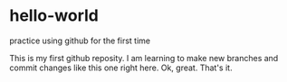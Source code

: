 # hello-world
practice using github for the first time


This is my first github reposity. I am learning to make new branches and commit changes like this one right here. Ok, great. That's it.

